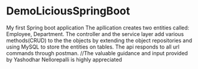 # DemoLiciousSpringBoot

My first Spring boot application The apllication creates two entities called: Employee, Department. The controller and the service layer add various methods(CRUD) to the the objects by extending the object repositories and using MySQL to store the entities on tables. The api responds to all url commands through postman. //The valuable guidance and input provided by Yashodhar Nellorepalli is highly appreciated
